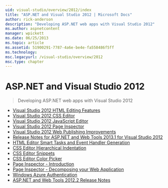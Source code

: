 ```yaml
---
uid: visual-studio/overview/2012/index
title: "ASP.NET and Visual Studio 2012 | Microsoft Docs"
author: rick-anderson
description: "Developing ASP.NET web apps with Visual Studio 2012"
ms.author: aspnetcontent
manager: wpickett
ms.date: 06/25/2013
ms.topic: article
ms.assetid: 51900291-7787-4a6e-be4e-fa558486f5ff
ms.technology: 
msc.legacyurl: /visual-studio/overview/2012
msc.type: chapter
---
```

ASP.NET and Visual Studio 2012
====================
> Developing ASP.NET web apps with Visual Studio 2012


- [Visual Studio 2012 HTML Editing Features](visual-studio-2012-html-editing-features.md)
- [Visual Studio 2012 CSS Editor](visual-studio-2012-css-editor.md)
- [Visual Studio 2012 JavaScript Editor](visual-studio-2012-javascript-editor.md)
- [Visual Studio 2012 Page Inspector](visual-studio-2012-page-inspector.md)
- [Visual Studio 2012 Web Publishing Improvements](visual-studio-2012-web-publishing-improvements.md)
- [Release Notes for ASP.NET and Web Tools 2013.1 for Visual Studio 2012](aspnet-and-web-tools-20131-for-visual-studio-2012.md)
- [HTML Editor Smart Tasks and Event Handler Generation](visual-studio-vnext-videos-html-editor-smart-tasks-and-event-handler-generation.md)
- [CSS Editor Hierarchical Indentation](visual-studio-vnext-videos-css-editor-hierarchical-indentation.md)
- [CSS Editor Snippets](visual-studio-vnext-videos-css-editor-snippets.md)
- [CSS Editor Color Picker](visual-studio-vnext-videos-css-editor-color-picker.md)
- [Page Inspector - Introduction](visual-studio-vnext-videos-page-inspector-introduction.md)
- [Page Inspector - Decomposing your Web Application](visual-studio-vnext-videos-page-inspector-decomposing-your-web-application.md)
- [Windows Azure Authentication](windows-azure-authentication.md)
- [ASP.NET and Web Tools 2012.2 Release Notes](aspnet-and-web-tools-20122-release-notes-rtw.md)
